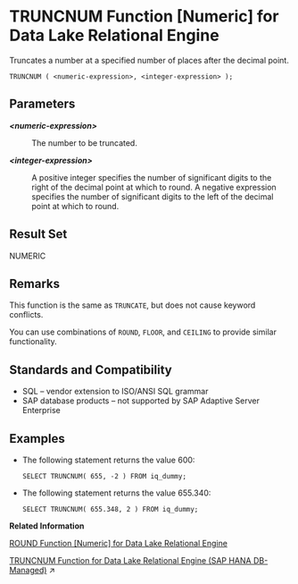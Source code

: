 <!-- loioa58baf5b84f21015961fcdf7ec6e1b8b -->

# TRUNCNUM Function \[Numeric\] for Data Lake Relational Engine

Truncates a number at a specified number of places after the decimal point.



```
TRUNCNUM ( <numeric-expression>, <integer-expression> );
```



<a name="loioa58baf5b84f21015961fcdf7ec6e1b8b__TRUNCNUM_parm1"/>

## Parameters


<dl>
<dt><b>

*<numeric-expression\>*

</b></dt>
<dd>

The number to be truncated.



</dd><dt><b>

*<integer-expression\>*

</b></dt>
<dd>

A positive integer specifies the number of significant digits to the right of the decimal point at which to round. A negative expression specifies the number of significant digits to the left of the decimal point at which to round.



</dd>
</dl>



<a name="loioa58baf5b84f21015961fcdf7ec6e1b8b__TRUNCNUM_returns1"/>

## Result Set

NUMERIC



<a name="loioa58baf5b84f21015961fcdf7ec6e1b8b__TRUNCNUM_remarks1"/>

## Remarks

This function is the same as `TRUNCATE`, but does not cause keyword conflicts.

You can use combinations of `ROUND`, `FLOOR`, and `CEILING` to provide similar functionality.



<a name="loioa58baf5b84f21015961fcdf7ec6e1b8b__TRUNCNUM_standards1"/>

## Standards and Compatibility

-   SQL – vendor extension to ISO/ANSI SQL grammar
-   SAP database products – not supported by SAP Adaptive Server Enterprise



<a name="loioa58baf5b84f21015961fcdf7ec6e1b8b__TRUNCNUM_examples1"/>

## Examples

-   The following statement returns the value 600:

    ```
    SELECT TRUNCNUM( 655, -2 ) FROM iq_dummy;
    ```

-   The following statement returns the value 655.340:

    ```
    SELECT TRUNCNUM( 655.348, 2 ) FROM iq_dummy;
    ```


**Related Information**  


[ROUND Function \[Numeric\] for Data Lake Relational Engine](round-function-numeric-for-data-lake-relational-engine-a57bbb0.md "Rounds the numeric-expression to the specified integer-expression number of places after the decimal point.")

[TRUNCNUM Function for Data Lake Relational Engine (SAP HANA DB-Managed)](https://help.sap.com/viewer/a898e08b84f21015969fa437e89860c8/2024_3_QRC/en-US/38464172958846abbb04ad86a7c02f65.html "Truncates a number at a specified number of places after the decimal point.") :arrow_upper_right:

